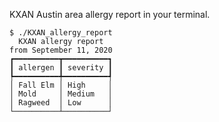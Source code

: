 KXAN Austin area allergy report in your terminal.

```
$ ./KXAN_allergy_report 
  KXAN allergy report  
from September 11, 2020
┏━━━━━━━━━━┳━━━━━━━━━━┓
┃ allergen ┃ severity ┃
┡━━━━━━━━━━╇━━━━━━━━━━┩
│ Fall Elm │ High     │
│ Mold     │ Medium   │
│ Ragweed  │ Low      │
└──────────┴──────────┘
```
